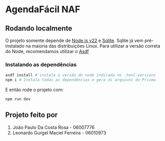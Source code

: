 # AgendaFácil NAF

## Rodando localmente

O projeto somente depende de [Node.js v22](https://nodejs.org/en/download/package-manager) e [Sqlite](https://www.sqlite.org/).
Sqlite já vem pré-instalado na maioria das distribuições Linux. Para utilizar a versão correta do Node, recomendamos utilizar o [Asdf](https://asdf-vm.com/)

### Instalando as dependências

```sh
asdf install # instala a versão do node indicada no .tool-versions
npm i # Instala todas as dependências e gera os arquivos do Prisma
```

E então rode o projeto com:

```sh
npm run dev
```

## Projeto feito por

1. João Paulo Da Costa Rosa - 06007776
2. Leonardo Gurgel Maciel Ferreira - 06010973
